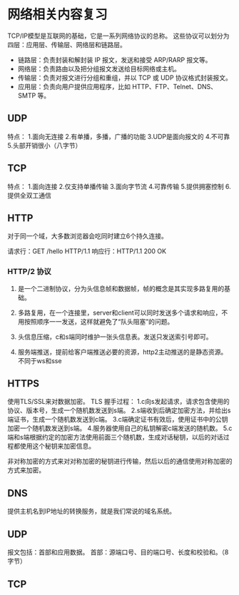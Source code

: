 # 网络相关内容复习
TCP/IP模型是互联网的基础，它是一系列网络协议的总称。
这些协议可以划分为四层：应用层、传输层、网络层和链路层。

* 链路层：负责封装和解封装 IP 报文，发送和接受 ARP/RARP 报文等。
* 网络层：负责路由以及把分组报文发送给目标网络或主机。
* 传输层：负责对报文进行分组和重组，并以 TCP 或 UDP 协议格式封装报文。
* 应用层：负责向用户提供应用程序，比如 HTTP、FTP、Telnet、DNS、SMTP 等。


## UDP
特点：
1.面向无连接
2.有单播，多播，广播的功能
3.UDP是面向报文的
4.不可靠
5.头部开销很小（八字节）

## TCP
特点：
1.面向连接
2.仅支持单播传输
3.面向字节流
4.可靠传输
5.提供拥塞控制
6.提供全双工通信


## HTTP
对于同一个域，大多数浏览器会吃同时建立6个持久连接。

请求行：GET /hello HTTP/1.1
响应行：HTTP/1.1 200 OK

### HTTP/2 协议
1. 是一个二进制协议，分为头信息帧和数据帧，帧的概念是其实现多路复用的基础。

2. 多路复用，在一个连接里，server和client可以同时发送多个请求和响应，不用按照顺序一一发送，这样就避免了“队头阻塞”的问题。

3. 头信息压缩，c和s端同时维护一张头信息表。发送只发送索引号即可。

4. 服务端推送，提前给客户端推送必要的资源，http2主动推送的是静态资源。不同于ws和sse

## HTTPS
使用TLS/SSL来对数据加密。
TLS 握手过程：
1.c向s发起请求，请求包含使用的协议、版本号，生成一个随机数发送到s端。
2.s端收到后确定加密方法，并给出s端证书，生成一个随机数发送到c端。
3.c端确定证书有效后，使用证书中的公钥加密一个随机数发送到s端。
4.服务器使用自己的私钥解密c端发送的随机数。
5.c端和s端根据约定的加密方法使用前面三个随机数，生成对话秘钥，以后的对话过程都使用这个秘钥来加密信息。

非对称加密的方式来对对称加密的秘钥进行传输，然后以后的通信使用对称加密的方式来加密。

## DNS
提供主机名到IP地址的转换服务，就是我们常说的域名系统。


## UDP
报文包括：首部和应用数据。
首部：源端口号、目的端口号、长度和校验和。（8字节）


## TCP
